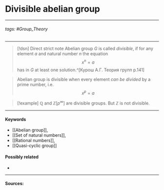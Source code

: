 # Divisible abelian group
***
###### tags: #Group_Theory 
***
>[!dsn] Direct strict note
>Abelian group $G$ is called *divisible*, if for any element $a$ and natural number $n$ the equation $$x^{n}=a$$ has in $G$ at least one solution.^[Курош А.Г. Теория групп p.141]

>Abelian group is divisible when every element *can be divided* by a prime number, i.e. $$x^p=a$$

>[!example] 
>$\mathbb{Q}$ and $\mathbb{Z}[p^{\infty}]$ are divisible groups. But $\mathbb{Z}$ is not divisible.
***
#### Keywords
- [[Abelian group]],
- [[Set of natural numbers]],
- [[Rational numbers]],
- [[Quasi-cyclic group]]
#### Possibly related
- 
***
#### Sources: